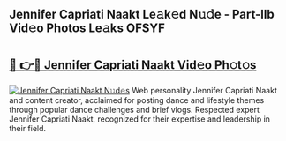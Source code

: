 ## Jennifer Capriati Naakt Le𝚊k𝚎d N𝚞𝚍e - Part-llb Vid𝚎o Photos Le𝚊ks OFSYF

# <h2><a href="http://fb9t60.evod.top/?m=Jennifer+Capriati+Naakt">🔗 👉🔴 Jennifer Capriati Naakt Vid𝚎o Ph𝚘t𝚘s</a></h2>

[![Jennifer Capriati Naakt N𝚞d𝚎s](https://i.imgur.com/8V9OHl7.gif)](http://fb9t60.evod.top/?m=Jennifer+Capriati+Naakt)
Web personality Jennifer Capriati Naakt and content creator, acclaimed for posting dance and lifestyle themes through popular dance challenges and brief vlogs. Respected expert Jennifer Capriati Naakt, recognized for their expertise and leadership in their field. 
